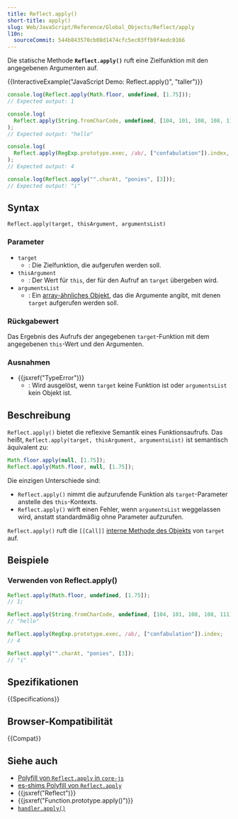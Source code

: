 ```yaml
---
title: Reflect.apply()
short-title: apply()
slug: Web/JavaScript/Reference/Global_Objects/Reflect/apply
l10n:
  sourceCommit: 544b843570cb08d1474cfc5ec03ffb9f4edc0166
---
```


Die statische Methode **`Reflect.apply()`** ruft eine Zielfunktion mit den angegebenen Argumenten auf.

{{InteractiveExample("JavaScript Demo: Reflect.apply()", "taller")}}

```js interactive-example
console.log(Reflect.apply(Math.floor, undefined, [1.75]));
// Expected output: 1

console.log(
  Reflect.apply(String.fromCharCode, undefined, [104, 101, 108, 108, 111]),
);
// Expected output: "hello"

console.log(
  Reflect.apply(RegExp.prototype.exec, /ab/, ["confabulation"]).index,
);
// Expected output: 4

console.log(Reflect.apply("".charAt, "ponies", [3]));
// Expected output: "i"
```

## Syntax

```js-nolint
Reflect.apply(target, thisArgument, argumentsList)
```

### Parameter

- `target`
  - : Die Zielfunktion, die aufgerufen werden soll.
- `thisArgument`
  - : Der Wert für `this`, der für den Aufruf an `target` übergeben wird.
- `argumentsList`
  - : Ein [array-ähnliches Objekt](/de/docs/Web/JavaScript/Guide/Indexed_collections#working_with_array-like_objects), das die Argumente angibt, mit denen `target` aufgerufen werden soll.

### Rückgabewert

Das Ergebnis des Aufrufs der angegebenen `target`-Funktion mit dem angegebenen `this`-Wert und den Argumenten.

### Ausnahmen

- {{jsxref("TypeError")}}
  - : Wird ausgelöst, wenn `target` keine Funktion ist oder `argumentsList` kein Objekt ist.

## Beschreibung

`Reflect.apply()` bietet die reflexive Semantik eines Funktionsaufrufs. Das heißt, `Reflect.apply(target, thisArgument, argumentsList)` ist semantisch äquivalent zu:

```js
Math.floor.apply(null, [1.75]);
Reflect.apply(Math.floor, null, [1.75]);
```

Die einzigen Unterschiede sind:

- `Reflect.apply()` nimmt die aufzurufende Funktion als `target`-Parameter anstelle des `this`-Kontexts.
- `Reflect.apply()` wirft einen Fehler, wenn `argumentsList` weggelassen wird, anstatt standardmäßig ohne Parameter aufzurufen.

`Reflect.apply()` ruft die `[[Call]]` [interne Methode des Objekts](/de/docs/Web/JavaScript/Reference/Global_Objects/Proxy#object_internal_methods) von `target` auf.

## Beispiele

### Verwenden von Reflect.apply()

```js
Reflect.apply(Math.floor, undefined, [1.75]);
// 1;

Reflect.apply(String.fromCharCode, undefined, [104, 101, 108, 108, 111]);
// "hello"

Reflect.apply(RegExp.prototype.exec, /ab/, ["confabulation"]).index;
// 4

Reflect.apply("".charAt, "ponies", [3]);
// "i"
```

## Spezifikationen

{{Specifications}}

## Browser-Kompatibilität

{{Compat}}

## Siehe auch

- [Polyfill von `Reflect.apply` in `core-js`](https://github.com/zloirock/core-js#ecmascript-reflect)
- [es-shims Polyfill von `Reflect.apply`](https://www.npmjs.com/package/reflect-apply)
- {{jsxref("Reflect")}}
- {{jsxref("Function.prototype.apply()")}}
- [`handler.apply()`](/de/docs/Web/JavaScript/Reference/Global_Objects/Proxy/Proxy/apply)
